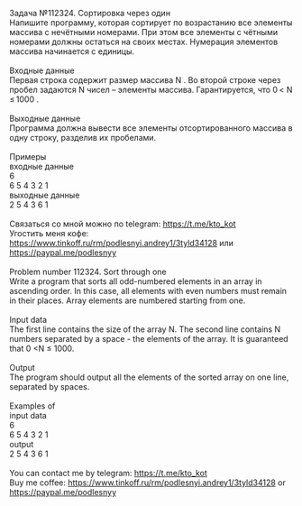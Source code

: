 Задача №112324. Сортировка через один<br />Напишите программу, которая сортирует по возрастанию все элементы массива с нечётными номерами. При этом все элементы с чётными номерами должны остаться на своих местах. Нумерация элементов массива начинается с единицы.<br /><br />Входные данные<br />Первая строка содержит размер массива N . Во второй строке через пробел задаются N чисел – элементы массива. Гарантируется, что 0 < N ≤ 1000 .<br /><br />Выходные данные<br />Программа должна вывести все элементы отсортированного массива в одну строку, разделив их пробелами.<br /><br />Примеры<br />входные данные<br />6<br />6 5 4 3 2 1<br />выходные данные<br />2 5 4 3 6 1<br /><br />Связаться со мной можно по telegram: https://t.me/kto_kot<br />Угостить меня кофе: https://www.tinkoff.ru/rm/podlesnyi.andrey1/3tyld34128 или https://paypal.me/podlesnyy<br /><br />Problem number 112324. Sort through one<br />Write a program that sorts all odd-numbered elements in an array in ascending order. In this case, all elements with even numbers must remain in their places. Array elements are numbered starting from one.<br /><br />Input data<br />The first line contains the size of the array N. The second line contains N numbers separated by a space - the elements of the array. It is guaranteed that 0 <N ≤ 1000.<br /><br />Output<br />The program should output all the elements of the sorted array on one line, separated by spaces.<br /><br />Examples of<br />input data<br />6<br />6 5 4 3 2 1<br />output<br />2 5 4 3 6 1<br /><br /> You can contact me by telegram: https://t.me/kto_kot <br /> Buy me coffee: https://www.tinkoff.ru/rm/podlesnyi.andrey1/3tyld34128 or https://paypal.me/podlesnyy